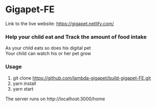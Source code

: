 # Gigapet-FE

Link to the live website: https://gigapet.netlify.com/

### Help your child eat and Track the amount of food intake

As your child eats so does his digital pet  
 Your child can watch his or her pet grow

### Usage

1. git clone https://github.com/lambda-gigapet/build-gigapet-FE.git
1. yarn install
1. yarn start

The server runs on http://localhost:3000/home
